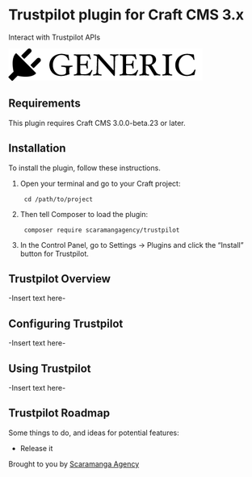 # Trustpilot plugin for Craft CMS 3.x

Interact with Trustpilot APIs

![Screenshot](resources/img/plugin-logo.png)

## Requirements

This plugin requires Craft CMS 3.0.0-beta.23 or later.

## Installation

To install the plugin, follow these instructions.

1. Open your terminal and go to your Craft project:

        cd /path/to/project

2. Then tell Composer to load the plugin:

        composer require scaramangagency/trustpilot

3. In the Control Panel, go to Settings → Plugins and click the “Install” button for Trustpilot.

## Trustpilot Overview

-Insert text here-

## Configuring Trustpilot

-Insert text here-

## Using Trustpilot

-Insert text here-

## Trustpilot Roadmap

Some things to do, and ideas for potential features:

* Release it

Brought to you by [Scaramanga Agency](https://scaramanga.agency)
